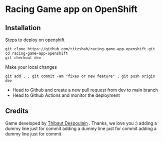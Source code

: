 Racing Game app on OpenShift
========================
## Installation
Steps to deploy on openshift

```
git clone https://github.com/ritzshah/racing-game-app-openshift.git
cd racing-game-app-openshift
git checkout dev
```
Make your local changes
```
git add . ; git commit -am "fixes or new feature" ; git push origin dev
```
- Head to Github and create a new pull request from dev to main branch
- Head to Github Actions and monitor the deployment
## Credits
Game developed by [Thibaut Despoulain](http://bkcore.com) . Thanks, we love you :)
adding a dummy line just for commit
adding a dummy line just for commit
adding a dummy line just for commit
